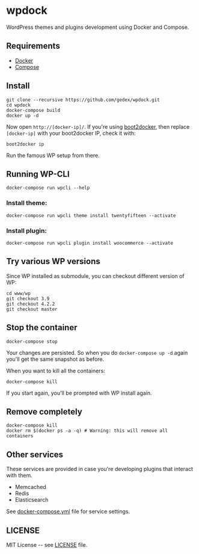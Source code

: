 wpdock
======

WordPress themes and plugins development using Docker and Compose.

## Requirements

* [Docker](https://docs.docker.com/installation/)
* [Compose](https://docs.docker.com/compose/install/)

## Install

```
git clone --recursive https://github.com/gedex/wpdock.git
cd wpdock
docker-compose build
docker up -d
```

Now open `http://[docker-ip]/`. If you're using [boot2docker](http://boot2docker.io/),
then replace `[docker-ip]` with your boot2docker IP, check it with:

```
boot2docker ip
```

Run the famous WP setup from there. 

## Running WP-CLI

```
docker-compose run wpcli --help
```

### Install theme:

```
docker-compose run wpcli theme install twentyfifteen --activate
```

### Install plugin:

```
docker-compose run wpcli plugin install woocommerce --activate
```

## Try various WP versions

Since WP installed as submodule, you can checkout different version of WP:

```
cd www/wp
git checkout 3.9
git checkout 4.2.2
git checkout master
```

## Stop the container

```
docker-compose stop
```

Your changes are persisted. So when you do `docker-compose up -d` again you'll get the same
snapshot as before.

When you want to kill all the containers:

```
docker-compose kill
```

If you start again, you'll be prompted with WP install again.

## Remove completely

```
docker-compose kill
docker rm $(docker ps -a -q) # Warning: this will remove all containers
```

## Other services

These services are provided in case you're developing plugins that interact with them.

* Memcached
* Redis
* Elasticsearch

See [docker-compose.yml](./docker-compose.yml) file for service settings.

## LICENSE

MIT License -- see [LICENSE](./LICENSE) file.
